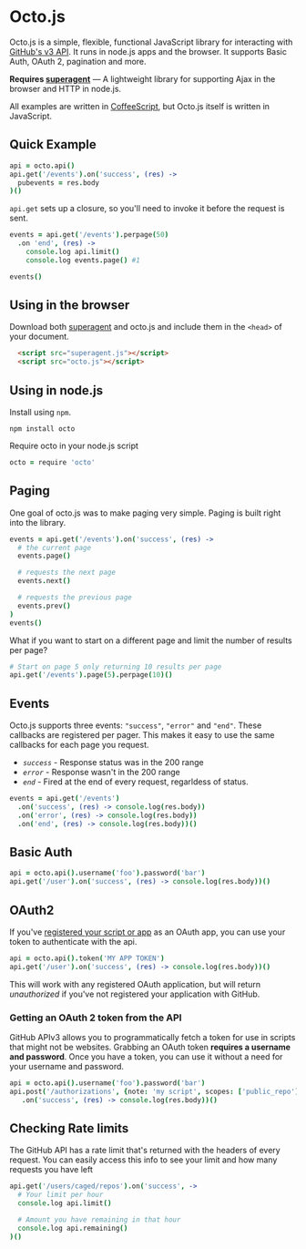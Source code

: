 # Octo.js

Octo.js is a simple, flexible, functional JavaScript library for interacting with [GitHub's v3 API](http://developer.github.com/v3).  It runs in node.js apps and the browser.  It supports Basic Auth, OAuth 2, pagination and more.

**Requires [superagent](https://github.com/visionmedia/superagent)** &mdash; A lightweight library for supporting Ajax in the browser and HTTP in node.js.

All examples are written in [CoffeeScript](http://coffeescript.org), but Octo.js itself is written in JavaScript.

## Quick Example

``` coffeescript
api = octo.api()
api.get('/events').on('success', (res) ->
  pubevents = res.body
)()
```

`api.get` sets up a closure, so you'll need to invoke it before the request is sent.

``` coffeescript
events = api.get('/events').perpage(50)
  .on 'end', (res) ->
    console.log api.limit()
    console.log events.page() #1

events()
```

## Using in the browser

Download both [superagent](https://github.com/visionmedia/superagent) and octo.js and include them in the `<head>` of your document.

``` html
  <script src="superagent.js"></script>
  <script src="octo.js"></script>
```

## Using in node.js
Install using `npm`.

``` shell
npm install octo
```
Require octo in your node.js script

```coffeescript
octo = require 'octo'
```

## Paging
One goal of octo.js was to make paging very simple.  Paging is built right into the library.

``` coffeescript
events = api.get('/events').on('success', (res) ->
  # the current page
  events.page()

  # requests the next page
  events.next()

  # requests the previous page
  events.prev()
)
events()
```

What if you want to start on a different page and limit the number of results per page?

```coffeescript
# Start on page 5 only returning 10 results per page
api.get('/events').page(5).perpage(10)()
```

## Events
Octo.js supports three events: `"success"`, `"error"` and `"end"`.  These callbacks are registered per pager.  This makes it easy to use the same callbacks for each page you request.

* *`success`* - Response status was in the 200 range
* *`error`* - Response wasn't in the 200 range
* *`end`* - Fired at the end of every request, regarldess of status.

```coffeescript
events = api.get('/events')
  .on('success', (res) -> console.log(res.body))
  .on('error', (res) -> console.log(res.body))
  .on('end', (res) -> console.log(res.body))()
```

## Basic Auth
``` coffeescript
api = octo.api().username('foo').password('bar')
api.get('/user').on('success', (res) -> console.log(res.body))()
```

## OAuth2
If you've [registered your script or app](https://github.com/settings/applications/new) as an OAuth app, you can use your token to authenticate with the api.

```coffeescript
api = octo.api().token('MY APP TOKEN')
api.get('/user').on('success', (res) -> console.log(res.body))()
```

This will work with any registered OAuth application, but will return *unauthorized* if you've not registered your application with GitHub.

### Getting an OAuth 2 token from the API
GitHub APIv3 allows you to programmatically fetch a token for use in scripts that might not be websites.  Grabbing an OAuth token **requires a username and password**.  Once you have a token, you can use it without a need for your username and password.

```coffeescript
api = octo.api().username('foo').password('bar')
api.post('/authorizations', {note: 'my script', scopes: ['public_repo']})
   .on('success', (res) -> console.log(res.body))()
```

## Checking Rate limits
The GitHub API has a rate limit that's returned with the headers of every request.  You can easily access this info to see your limit and how many requests you have left

```coffeescript
api.get('/users/caged/repos').on('success', ->
  # Your limit per hour
  console.log api.limit()

  # Amount you have remaining in that hour
  console.log api.remaining()
)()
```